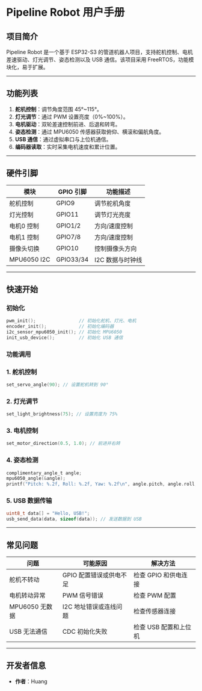 # **Pipeline Robot 用户手册**

## **项目简介**

Pipeline Robot 是一个基于 ESP32-S3 的管道机器人项目，支持舵机控制、电机差速驱动、灯光调节、姿态检测以及 USB 通信。该项目采用 FreeRTOS，功能模块化，易于扩展。

---

## **功能列表**

1. **舵机控制**：调节角度范围 45°~115°。
2. **灯光调节**：通过 PWM 设置亮度（0%~100%）。
3. **电机驱动**：双轮差速控制前进、后退和转弯。
4. **姿态检测**：通过 MPU6050 传感器获取俯仰、横滚和偏航角度。
5. **USB 通信**：通过虚拟串口与上位机通信。
6. **编码器读取**：实时采集电机速度和累计位置。

---

## **硬件引脚**

| 模块 | GPIO 引脚 | 功能描述 |
| --- | --- | --- |
| 舵机控制 | GPIO9 | 调节舵机角度 |
| 灯光控制 | GPIO11 | 调节灯光亮度 |
| 电机0 控制 | GPIO1/2 | 方向/速度控制 |
| 电机1 控制 | GPIO7/8 | 方向/速度控制 |
| 摄像头切换 | GPIO10 | 控制摄像头方向 |
| MPU6050 I2C | GPIO33/34 | I2C 数据与时钟线 |

---

## **快速开始**

### **初始化**

```c
pwm_init();                // 初始化舵机、灯光、电机
encoder_init();            // 初始化编码器
i2c_sensor_mpu6050_init(); // 初始化 MPU6050
init_usb_device();         // 初始化 USB 通信
```

### **功能调用**

### 1. 舵机控制

```c
set_servo_angle(90); // 设置舵机转到 90°
```

### 2. 灯光调节

```c
set_light_brightness(75); // 设置亮度为 75%
```

### 3. 电机控制

```c
set_motor_direction(0.5, 1.0); // 前进并右转
```

### 4. 姿态检测

```c
complimentary_angle_t angle;
mpu6050_angle(&angle);
printf("Pitch: %.2f, Roll: %.2f, Yaw: %.2f\n", angle.pitch, angle.roll, angle.yaw);
```

### 5. USB 数据传输

```c
uint8_t data[] = "Hello, USB!";
usb_send_data(data, sizeof(data)); // 发送数据到 USB
```

---

## **常见问题**

| 问题 | 可能原因 | 解决方法 |
| --- | --- | --- |
| 舵机不转动 | GPIO 配置错误或供电不足 | 检查 GPIO 和供电连接 |
| 电机转动异常 | PWM 信号错误 | 检查 PWM 配置 |
| MPU6050 无数据 | I2C 地址错误或连线问题 | 检查传感器连接 |
| USB 无法通信 | CDC 初始化失败 | 检查 USB 配置和上位机 |

---

## **开发者信息**

- **作者**：Huang
